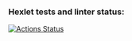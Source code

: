 ### Hexlet tests and linter status:
[![Actions Status](https://github.com/mpkk1310/python-project-49/workflows/hexlet-check/badge.svg)](https://github.com/mpkk1310/python-project-49/actions)